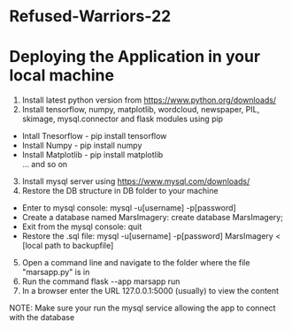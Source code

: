# Refused-Warriors-22

# Deploying the Application in your local machine
1. Install latest python version from https://www.python.org/downloads/
2. Install tensorflow, numpy, matplotlib, wordcloud, newspaper, PIL, skimage, mysql.connector and flask modules using pip<br>
<ul>
  <li>Intall Tnesorflow - pip install tensorflow</li>
  <li>Install Numpy - pip install numpy</li>
  <li>Install Matplotlib - pip install matplotlib</li>
  ... and so on
</ul>

3. Install mysql server using https://www.mysql.com/downloads/
4. Restore the DB structure in DB folder to your machine
<ul>
  <li>Enter to mysql console: mysql -u[username] -p[password]</li>
  <li>Create a database named MarsImagery: create database MarsImagery;</li>
  <li>Exit from the mysql console: quit</li>
  <li>Restore the .sql file: mysql -u[username] -p[password] MarsImagery < [local path to backupfile]</li>
</ul>

5. Open a command line and navigate to the folder where the file "marsapp.py" is in
6. Run the command flask --app marsapp run
7. In a browser enter the URL 127.0.0.1:5000 (usually) to view the content

NOTE: Make sure your run the mysql service allowing the app to connect with the database
